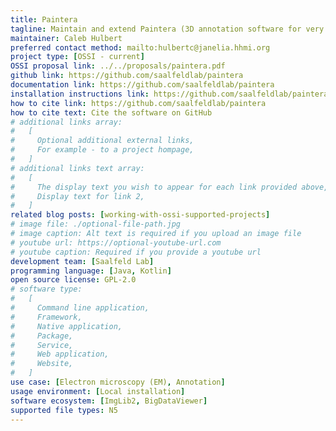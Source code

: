 ```yaml
---
title: Paintera
tagline: Maintain and extend Paintera (3D annotation software for very large volumes).
maintainer: Caleb Hulbert
preferred contact method: mailto:hulbertc@janelia.hhmi.org
project type: [OSSI - current]
OSSI proposal link: ../../proposals/paintera.pdf
github link: https://github.com/saalfeldlab/paintera
documentation link: https://github.com/saalfeldlab/paintera
installation instructions link: https://github.com/saalfeldlab/paintera?tab=readme-ov-file#installation-and-usage
how to cite link: https://github.com/saalfeldlab/paintera
how to cite text: Cite the software on GitHub
# additional links array:
#   [
#     Optional additional external links,
#     For example - to a project hompage,
#   ]
# additional links text array:
#   [
#     The display text you wish to appear for each link provided above,
#     Display text for link 2,
#   ]
related blog posts: [working-with-ossi-supported-projects]
# image file: ./optional-file-path.jpg
# image caption: Alt text is required if you upload an image file
# youtube url: https://optional-youtube-url.com
# youtube caption: Required if you provide a youtube url
development team: [Saalfeld Lab]
programming language: [Java, Kotlin]
open source license: GPL-2.0
# software type:
#   [
#     Command line application,
#     Framework,
#     Native application,
#     Package,
#     Service,
#     Web application,
#     Website,
#   ]
use case: [Electron microscopy (EM), Annotation]
usage environment: [Local installation]
software ecosystem: [ImgLib2, BigDataViewer]
supported file types: N5
---
```

